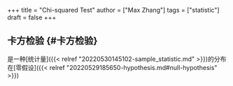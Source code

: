 +++
title = "Chi-squared Test"
author = ["Max Zhang"]
tags = ["statistic"]
draft = false
+++

## 卡方检验 {#卡方检验}

是一种[统计量]({{< relref "20220530145102-sample_statistic.md" >}})的分布在[零假设]({{< relref "20220529185650-hypothesis.md#null-hypothesis" >}})
